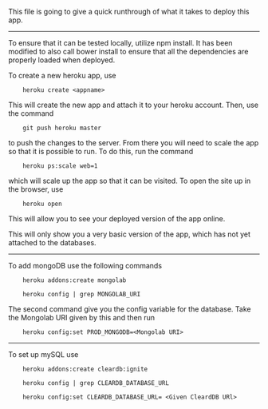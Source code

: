 This file is going to give a quick runthrough of what it takes to deploy this app. 

--------------------------------------------------------------------

To ensure that it can be tested locally, utilize npm install. It has been modified to also call bower install to ensure that all the dependencies are properly loaded when deployed. 

To create a new heroku app, use

		heroku create <appname>

This will create the new app and attach it to your heroku account. Then, use the command

		git push heroku master

to push the changes to the server. From there you will need to scale the app so that it is possible to run. To do this, run the command

		heroku ps:scale web=1

which will scale up the app so that it can be visited. To open the site up in the browser, use 
	
		heroku open

This will allow you to see your deployed version of the app online. 


This will only show you a very basic version of the app, which has not yet attached to the databases.

----------------------------------------------------------------------
 To add mongoDB use the following commands

		heroku addons:create mongolab

		heroku config | grep MONGOLAB_URI

The second command give you the config variable for the database. Take the Mongolab URI given by this and then run 

		heroku config:set PROD_MONGODB=<Mongolab URI>

-------------------------------------------------------------------
To set up mySQL use 

		heroku addons:create cleardb:ignite

		heroku config | grep CLEARDB_DATABASE_URL

		heroku config:set CLEARDB_DATABASE_URL= <Given CleardDB URl>
